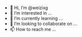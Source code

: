 - 👋 Hi, I’m @weizixg
- 👀 I’m interested in ...
- 🌱 I’m currently learning ...
- 💞️ I’m looking to collaborate on ...
- 📫 How to reach me ...

<!---
weizixg/weizixg is a ✨ special ✨ repository because its `README.md` (this file) appears on your GitHub profile.
You can click the Preview link to take a look at your changes.
--->
